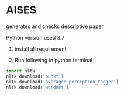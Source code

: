 # AISES
generates and checks descriptive paper

Python version used 3.7

1) install all requirement

2) Run following in python terminal

```python
import nltk
nltk.download('punkt')
nltk.download('averaged_perceptron_tagger')
nltk.download('wordnet')
```
